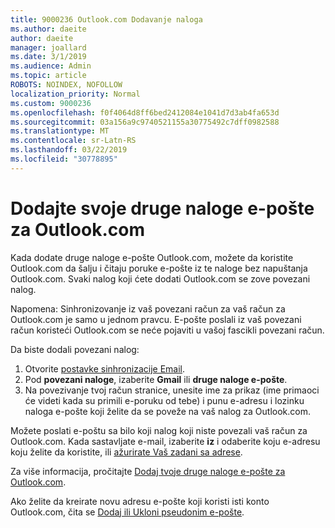 ```yaml
---
title: 9000236 Outlook.com Dodavanje naloga
ms.author: daeite
author: daeite
manager: joallard
ms.date: 3/1/2019
ms.audience: Admin
ms.topic: article
ROBOTS: NOINDEX, NOFOLLOW
localization_priority: Normal
ms.custom: 9000236
ms.openlocfilehash: f0f4064d8ff6bed2412084e1041d7d3ab4fa653d
ms.sourcegitcommit: 03a156a9c9740521155a30775492c7dff0982588
ms.translationtype: MT
ms.contentlocale: sr-Latn-RS
ms.lasthandoff: 03/22/2019
ms.locfileid: "30778895"
---
```

# <a name="add-your-other-email-accounts-to-outlookcom"></a>Dodajte svoje druge naloge e-pošte za Outlook.com

Kada dodate druge naloge e-pošte Outlook.com, možete da koristite Outlook.com da šalju i čitaju poruke e-pošte iz te naloge bez napuštanja Outlook.com. Svaki nalog koji ćete dodati Outlook.com se zove povezani nalog.

Napomena: Sinhronizovanje iz vaš povezani račun za vaš račun za Outlook.com je samo u jednom pravcu. E-pošte poslali iz vaš povezani račun koristeći Outlook.com se neće pojaviti u vašoj fascikli povezani račun.

Da biste dodali povezani nalog:

1. Otvorite [postavke sinhronizacije Email](https://go.microsoft.com/fwlink/?linkid=875264).
2. Pod **povezani naloge**, izaberite **Gmail** ili **druge naloge e-pošte**.
3. Na povezivanje tvoj račun stranice, unesite ime za prikaz (ime primaoci će videti kada su primili e-poruku od tebe) i punu e-adresu i lozinku naloga e-pošte koji želite da se poveže na vaš nalog za Outlook.com.

Možete poslati e-poštu sa bilo koji nalog koji niste povezali vaš račun za Outlook.com. Kada sastavljate e-mail, izaberite **iz** i odaberite koju e-adresu koju želite da koristite, ili [ažurirate Vaš zadani sa adrese](https://go.microsoft.com/fwlink/?linkid=875264).

Za više informacija, pročitajte [Dodaj tvoje druge naloge e-pošte za Outlook.com](https://support.office.com/article/c5224df4-5885-4e79-91ba-523aa743f0ba).

Ako želite da kreirate novu adresu e-pošte koji koristi isti konto Outlook.com, čita se [Dodaj ili Ukloni pseudonim e-pošte](https://support.office.com/article/459b1989-356d-40fa-a689-8f285b13f1f2).